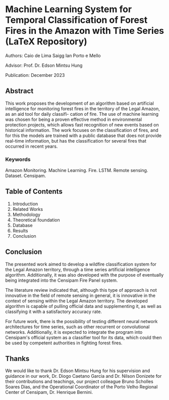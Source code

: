 # Machine Learning System for Temporal Classification of Forest Fires in the Amazon with Time Series (LaTeX Repository)
Authors:
Caio de Lima Saigg
Ian Porto e Mello

Advisor:
Prof. Dr. Edson Mintsu Hung

Publication:
December 2023

<a name="abstract"></a>
## Abstract

This work proposes the development of an algorithm based on artificial intelligence for
monitoring forest fires in the territory of the Legal Amazon, as an aid tool for daily classifi-
cation of fire. The use of machine learning was chosen for being a proven effective method
in environmental protection projects, which allows fast recognition of new events based
on historical information. The work focuses on the classification of fires, and for this the
models are trained with a public database that does not provide real-time information, but
has the classification for several fires that occurred in recent years.

<a name="keywords"></a>
### Keywords

Amazon Monitoring. Machine Learning. Fire. LSTM. Remote sensing. Dataset.
Censipam.

<a name="table"></a>
## Table of Contents

1. Introduction
2. Related Works
3. Methodology
4. Theoretical foundation
5. Database
6. Results
7. Conclusion

<a name="conclusion"></a>
## Conclusion
The presented work aimed to develop a wildfire classification system for the Legal Amazon territory, through a time series artificial intelligence algorithm. Additionally, it was also developed with the purpose of eventually being integrated into the Censipam Fire Panel system.


The literature review indicated that, although this type of approach is not innovative in the field of remote sensing in general, it is innovative in the context of sensing within the Legal Amazon territory.
The developed algorithm is capable of pulling official data and supplementing it, as well as classifying it with a satisfactory accuracy rate.


For future work, there is the possibility of testing different neural network architectures for time series, such as other recurrent or convolutional networks. Additionally, it is expected to integrate the program into Censipam's official system as a classifier tool for its data, which could then be used by competent authorities in fighting forest fires.

<a name="thanks"></a>
## Thanks

We would like to thank Dr. Edson Mintsu Hung for his supervision and guidance in our work, Dr. Diogo Caetano Garcia and Dr. Nilson Donizete for their contributions and teachings, our project colleague Bruno Scholles Soares Dias, and the Operational Coordinator of the Porto Velho Regional Center of Censipam, Dr. Henrique Bernini.
